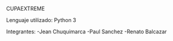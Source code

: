 CUPAEXTREME

Lenguaje utilizado: Python 3

Integrantes: 
-Jean Chuquimarca
-Paul Sanchez
-Renato Balcazar
